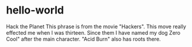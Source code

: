 # hello-world
Hack the Planet
This phrase is from the movie "Hackers". This move really effected me when I was thirteen. Since them I have named my dog Zero Cool" after the main character. "Acid Burn" also has roots there.
